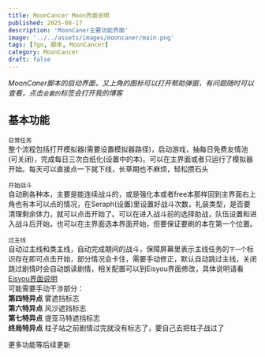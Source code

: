 ```yaml
---
title: MoonCancer Moon界面说明
published: 2025-08-17
description: 'MoonCaner主要功能界面'
image: '../../assets/images/mooncaner/main.png'
tags: [fgo, 脚本, MoonCancer]
category: MoonCancer
draft: false
---
```


*MoonCaner脚本的启动界面，又上角的图标可以打开帮助弹窗，有问题随时可以查看，点击`会赢的`标签会打开我的博客*<br>

## 基本功能
`日常任务`<br>
整个流程包括打开模拟器(需要设置模拟器路径)，启动游戏，抽每日免费友情池(可关闭)，完成每日三次白纸化(设置中的本)。可以在主界面或者只运行了模拟器开始。每天可以直接点一下就下线，长草期也不麻烦，轻松攒石头<br>

`开始战斗`<br>
自动刷各种本，主要是能连续战斗的，或是强化本或者free本那样回到主界面右上角也有本可以点的情况，在Seraph(设置)里设置好战斗次数，礼装类型，是否要清理剩余体力，就可以点击开始了。可以在进入战斗前的选择助战，队伍设置和进入战斗后开始，也可以在主界面选本界面开始，但要保证要刷的本在第一个位置。<br>

`过主线`<br>
自动过主线和类主线，自动完成期间的战斗，保障屏幕里表示主线任务的`下一个`标识存在即可点击开始，部分情况会卡住，需要手动修正，默认自动跳过主线，关闭跳过剧情时会自动朗读剧情，相关配置可以到Eisyou界面修改，具体说明请看[Eisyou界面说明](../mooncancer4)<br>
可能需要手动干涉部分：<br>
**第四特异点** 雾遮挡标志<br>
**第六特异点** 风沙遮挡标志<br>
**第七特异点** 提亚马特遮挡标志<br>
**终局特异点** 柱子站之前剧情过完就没有标志了，要自己去把柱子战过了<br>

更多功能等后续更新
